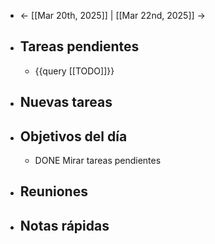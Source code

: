 - ← [[Mar 20th, 2025]] | [[Mar 22nd, 2025]] →
- ## Tareas pendientes
	- {{query [[TODO]]}}
- ## Nuevas tareas
- ## Objetivos del día
	- DONE Mirar tareas pendientes
- ## Reuniones
- ## Notas rápidas